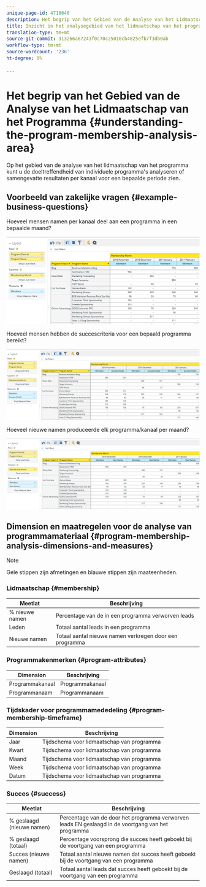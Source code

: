 ```yaml
---
unique-page-id: 4718640
description: Het begrip van het Gebied van de Analyse van het Lidmaatschap van het Programma - Marketo Docs - de Documentatie van het Product
title: Inzicht in het analysegebied van het lidmaatschap van het programma
translation-type: tm+mt
source-git-commit: 313266a67243f0c70c25010cb4825efb7f3db0ab
workflow-type: tm+mt
source-wordcount: '236'
ht-degree: 0%

---
```



# Het begrip van het Gebied van de Analyse van het Lidmaatschap van het Programma {#understanding-the-program-membership-analysis-area}

Op het gebied van de analyse van het lidmaatschap van het programma kunt u de doeltreffendheid van individuele programma&#39;s analyseren of samengevatte resultaten per kanaal voor een bepaalde periode zien.

## Voorbeeld van zakelijke vragen {#example-business-questions}

Hoeveel mensen namen per kanaal deel aan een programma in een bepaalde maand?

![](assets/one-2.png)

Hoeveel mensen hebben de succescriteria voor een bepaald programma bereikt?

![](assets/two-2.png)

Hoeveel nieuwe namen produceerde elk programma/kanaal per maand?

![](assets/three-2.png)

## Dimension en maatregelen voor de analyse van programmamateriaal {#program-membership-analysis-dimensions-and-measures}

>[!NOTE]
>
>Gele stippen zijn afmetingen en blauwe stippen zijn maateenheden.

### Lidmaatschap {#membership}

| Meetlat | Beschrijving |
|---|---|
| % nieuwe namen | Percentage van de in een programma verworven leads |
| Leden | Totaal aantal leads in een programma |
| Nieuwe namen | Totaal aantal nieuwe namen verkregen door een programma |

### Programmakenmerken {#program-attributes}

| Dimension | Beschrijving |
|---|---|
| Programmakanaal | Programmakanaal |
| Programmanaam | Programmanaam |

### Tijdskader voor programmamededeling {#program-membership-timeframe}

| Dimension | Beschrijving |
|---|---|
| Jaar | Tijdschema voor lidmaatschap van programma |
| Kwart | Tijdschema voor lidmaatschap van programma |
| Maand | Tijdschema voor lidmaatschap van programma |
| Week | Tijdschema voor lidmaatschap van programma |
| Datum | Tijdschema voor lidmaatschap van programma |

### Succes {#success}

| Meetlat | Beschrijving |
|---|---|
| % geslaagd (nieuwe namen) | Percentage van de door het programma verworven leads EN geslaagd in de voortgang van het programma |
| % geslaagd (totaal) | Percentage voorsprong die succes heeft geboekt bij de voortgang van een programma |
| Succes (nieuwe namen) | Totaal aantal nieuwe namen dat succes heeft geboekt bij de voortgang van een programma |
| Geslaagd (totaal) | Totaal aantal leads dat succes heeft geboekt bij de voortgang van een programma |

